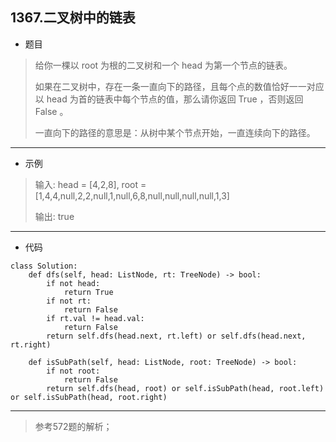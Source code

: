 1367.二叉树中的链表
----------

 - 题目
> 给你一棵以 root 为根的二叉树和一个 head 为第一个节点的链表。
>
> 如果在二叉树中，存在一条一直向下的路径，且每个点的数值恰好一一对应以 head 为首的链表中每个节点的值，那么请你返回 True ，否则返回 False 。
> 
> 一直向下的路径的意思是：从树中某个节点开始，一直连续向下的路径。
----------
 - 示例
> 输入: head = [4,2,8], root = [1,4,4,null,2,2,null,1,null,6,8,null,null,null,null,1,3]
>
> 输出: true
>
----------
- 代码
>
>
    class Solution:
        def dfs(self, head: ListNode, rt: TreeNode) -> bool:
            if not head:
                return True
            if not rt:
                return False
            if rt.val != head.val:
                return False
            return self.dfs(head.next, rt.left) or self.dfs(head.next, rt.right)
    
        def isSubPath(self, head: ListNode, root: TreeNode) -> bool:
            if not root:
                return False
            return self.dfs(head, root) or self.isSubPath(head, root.left) or self.isSubPath(head, root.right)
----------
> 参考572题的解析；